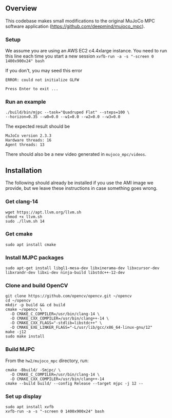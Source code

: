 ## Overview
This codebase makes small modifications to the original MuJoCo MPC software application (https://github.com/deepmind/mujoco_mpc).

### Setup
We assume you are using an AWS EC2 c4.4xlarge instance.
You need to run this line each time you start a new session
`xvfb-run -a -s "-screen 0 1400x900x24" bash`

If you don't, you may seed this error
```
ERROR: could not initialize GLFW

Press Enter to exit ...
```

### Run an example
```
./build/bin/mjpc --task="Quadruped Flat" --steps=100 \
--horizon=0.35 --w0=0.0 --w1=0.0 --w2=0.0 --w3=0.0
```

The expected result should be
```
MuJoCo version 2.3.3
Hardware threads: 16
Agent threads: 13
```
There should also be a new video generated in `mujoco_mpc/videos`.

## Installation
The following should already be installed if you use the AMI image we provide,
but we leave these instructions in case something goes wrong.

### Get clang-14
```
wget https://apt.llvm.org/llvm.sh
chmod +x llvm.sh
sudo ./llvm.sh 14
```

### Get cmake
```
sudo apt install cmake
```

### Install MJPC packages
```
sudo apt-get install libgl1-mesa-dev libxinerama-dev libxcursor-dev libxrandr-dev libxi-dev ninja-build libstdc++-12-dev
```

### Clone and build OpenCV
```
git clone https://github.com/opencv/opencv.git ~/opencv
cd ~/opencv
mkdir -p build && cd build
cmake ~/opencv \
  -D CMAKE_C_COMPILER=/usr/bin/clang-14 \
  -D CMAKE_CXX_COMPILER=/usr/bin/clang++-14 \
  -D CMAKE_CXX_FLAGS="-stdlib=libstdc++" \
  -D CMAKE_EXE_LINKER_FLAGS="-L/usr/lib/gcc/x86_64-linux-gnu/12"
make -j12
sudo make install
```

### Build MJPC
From the `hw2/mujoco_mpc` directory, run:
```
cmake -Bbuild/ -Smjpc/ \
  -D CMAKE_C_COMPILER=/usr/bin/clang-14 \
  -D CMAKE_CXX_COMPILER=/usr/bin/clang++-14
cmake --build build/ --config Release --target mjpc -j 12 --
```

### Set up display
```
sudo apt install xvfb
xvfb-run -a -s "-screen 0 1400x900x24" bash
```
